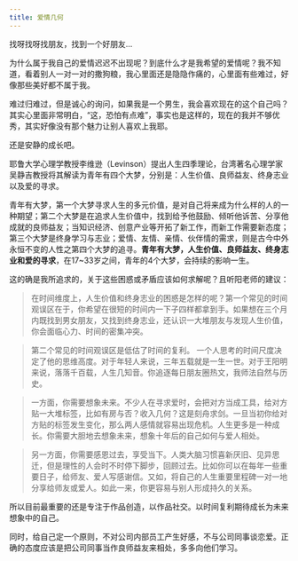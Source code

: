 ```yaml
---
title: 爱情几何
---
```


找呀找呀找朋友，找到一个好朋友...

为什么属于我自己的爱情迟迟不出现呢？到底什么才是我希望的爱情呢？我不知道，看着别人一对一对的撒狗粮，我心里面还是隐隐作痛的，心里面有些难过，好像那些美好都不属于我。

难过归难过，但是诚心的询问，如果我是一个男生，我会喜欢现在的这个自己吗？其实心里面非常明白，“这，恐怕有点难”，事实也是这样的，现在的我并不够优秀，其实好像没有那个魅力让别人喜欢上我耶。

还是安静的成长吧。

耶鲁大学心理学教授李维逊（Levinson）提出人生四季理论，台湾著名心理学家吴静吉教授将其解读为青年有四个大梦，分别是：人生价值、良师益友、终身志业以及爱的寻求。

青年有大梦，第一个大梦寻求人生的多元价值，是对自己将来成为什么样的人的一种期望；第二个大梦是在追求人生价值中，找到给予他鼓励、倾听他诉苦、分享他成就的良师益友；当知识经济、创意产业等开拓了新工作，而新工作需要新态度；第三个大梦是终身学习与志业；爱情、友情、亲情、伙伴情的需求，则是古今中外永恒不变的人性之第四个大梦的追寻。**青年有大梦，人生价值、良师益友、终身志业和爱的寻求**，在17~33岁之间，青年的4个大梦，会持续的影响一生。

这的确是我所追求的，关于这些困惑或矛盾应该如何求解呢？且听阳老师的建议：

> 在时间维度上，人生价值和终身志业的困惑是怎样的呢？第一个常见的时间观误区在于，你希望在很短的时间内一下子四样都拿到手。如果想在三个月内既找到男女朋友，又找到终身志业，还认识一大堆朋友与发现人生价值，你会面临心力、时间的密集冲突。

> 第二个常见的时间观误区是低估了时间的复利。 一个人思考的时间尺度决定了他的思维高度。对于年轻人来说，三年五载就是一生一世。对于王阳明来说，落落千百载，人生几知音。你追逐每日朋友圈热文，我师法自然与历史。

> 一方面，你需要想象未来。不少人在寻求爱时，会把对方当成工具，给对方贴一大堆标签，比如有房与否？收入几何？这是刻舟求剑。一旦当初你给对方贴的标签发生变化，那么两人感情就容易出现危机。人生更多是一种成长。你需要大胆地去想象未来，想象十年后的自己如何与爱人相处。

> 另一方面，你需要感恩过去，享受当下。人类大脑习惯喜新厌旧、见异思迁，但是理性的人会时不时停下脚步，回顾过去。比如你可以在每年一些重要日子，给师友、爱人写感谢信。又如，将自己的人生重要里程碑一对一地分享给师友或爱人。如此一来，你更容易与别人形成持久的关系。

所以目前最重要的还是专注于作品创造，以作品社交。以时间复利期待成长为未来想象中的自己。

同时，给自己定一个原则，不对公司内部员工产生好感，不与公司同事谈恋爱。正确的态度应该是把公司同事当作良师益友来相处，多多向他们学习。

